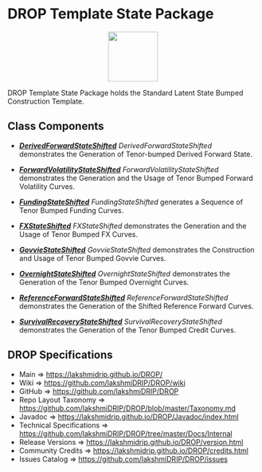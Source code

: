# DROP Template State Package

<p align="center"><img src="https://github.com/lakshmiDRIP/DROP/blob/master/DRIP_Logo.gif?raw=true" width="100"></p>

DROP Template State Package holds the Standard Latent State Bumped Construction Template.


## Class Components

 * [***DerivedForwardStateShifted***](https://github.com/lakshmiDRIP/DROP/tree/master/src/main/java/org/drip/template/statebump/DerivedForwardStateShifted.java)
 <i>DerivedForwardStateShifted</i> demonstrates the Generation of Tenor-bumped Derived Forward State.

 * [***ForwardVolatilityStateShifted***](https://github.com/lakshmiDRIP/DROP/tree/master/src/main/java/org/drip/template/statebump/ForwardVolatilityStateShifted.java)
 <i>ForwardVolatilityStateShifted</i> demonstrates the Generation and the Usage of Tenor Bumped Forward
 Volatility Curves.

 * [***FundingStateShifted***](https://github.com/lakshmiDRIP/DROP/tree/master/src/main/java/org/drip/template/statebump/FundingStateShifted.java)
 <i>FundingStateShifted</i> generates a Sequence of Tenor Bumped Funding Curves.

 * [***FXStateShifted***](https://github.com/lakshmiDRIP/DROP/tree/master/src/main/java/org/drip/template/statebump/FXStateShifted.java)
 <i>FXStateShifted</i> demonstrates the Generation and the Usage of Tenor Bumped FX Curves.

 * [***GovvieStateShifted***](https://github.com/lakshmiDRIP/DROP/tree/master/src/main/java/org/drip/template/statebump/GovvieStateShifted.java)
 <i>GovvieStateShifted</i> demonstrates the Construction and Usage of Tenor Bumped Govvie Curves.

 * [***OvernightStateShifted***](https://github.com/lakshmiDRIP/DROP/tree/master/src/main/java/org/drip/template/statebump/OvernightStateShifted.java)
 <i>OvernightStateShifted</i> demonstrates the Generation of the Tenor Bumped Overnight Curves.

 * [***ReferenceForwardStateShifted***](https://github.com/lakshmiDRIP/DROP/tree/master/src/main/java/org/drip/template/statebump/ReferenceForwardStateShifted.java)
 <i>ReferenceForwardStateShifted</i> demonstrates the Generation of the Shifted Reference Forward Curves.

 * [***SurvivalRecoveryStateShifted***](https://github.com/lakshmiDRIP/DROP/tree/master/src/main/java/org/drip/template/statebump/SurvivalRecoveryStateShifted.java)
 <i>SurvivalRecoveryStateShifted</i> demonstrates the Generation of the Tenor Bumped Credit Curves.


## DROP Specifications

 * Main                     => https://lakshmidrip.github.io/DROP/
 * Wiki                     => https://github.com/lakshmiDRIP/DROP/wiki
 * GitHub                   => https://github.com/lakshmiDRIP/DROP
 * Repo Layout Taxonomy     => https://github.com/lakshmiDRIP/DROP/blob/master/Taxonomy.md
 * Javadoc                  => https://lakshmidrip.github.io/DROP/Javadoc/index.html
 * Technical Specifications => https://github.com/lakshmiDRIP/DROP/tree/master/Docs/Internal
 * Release Versions         => https://lakshmidrip.github.io/DROP/version.html
 * Community Credits        => https://lakshmidrip.github.io/DROP/credits.html
 * Issues Catalog           => https://github.com/lakshmiDRIP/DROP/issues

